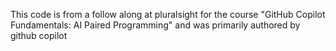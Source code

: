 This code is from a follow along at pluralsight for the course "GitHub Copilot Fundamentals: AI Paired Programming" and was primarily authored by github copilot
